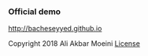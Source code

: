 ### Official demo

http://bacheseyyed.github.io

Copyright 2018 Ali Akbar Moeini [License](LICENSE)
